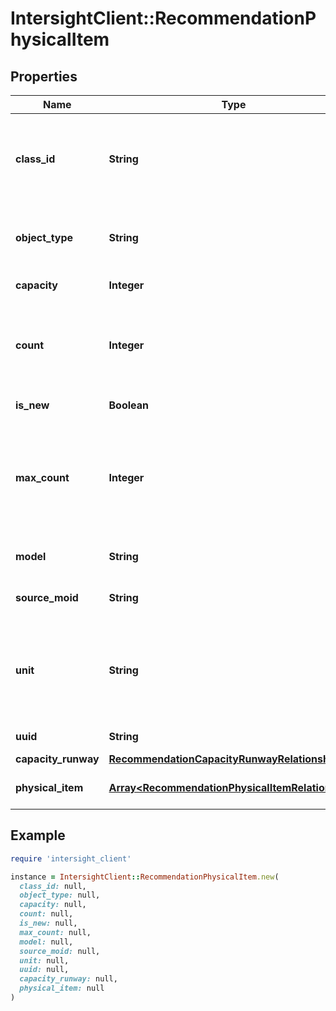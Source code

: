 # IntersightClient::RecommendationPhysicalItem

## Properties

| Name | Type | Description | Notes |
| ---- | ---- | ----------- | ----- |
| **class_id** | **String** | The fully-qualified name of the instantiated, concrete type. This property is used as a discriminator to identify the type of the payload when marshaling and unmarshaling data. | [default to &#39;recommendation.PhysicalItem&#39;] |
| **object_type** | **String** | The fully-qualified name of the instantiated, concrete type. The value should be the same as the &#39;ClassId&#39; property. | [default to &#39;recommendation.PhysicalItem&#39;] |
| **capacity** | **Integer** | Capacity of the physical entity added. | [optional][readonly] |
| **count** | **Integer** | Count of number of items/devices to be added.For example, number of disks to add on a node PhysicalItem in case of HyperFlex Cluster recommendation. | [optional][readonly] |
| **is_new** | **Boolean** | If the PhysicalItem is new, this is set to true, else false. | [optional][readonly] |
| **max_count** | **Integer** | Maximum number of items/devices which can be added on this PhysicalItem.For example, maximum number of disks allowed on a node PhysicalItem in case of HyperFlex Cluster recommendation. | [optional][readonly] |
| **model** | **String** | Model of the recommended physical device which is externally identifiable. | [optional][readonly] |
| **source_moid** | **String** | Moid of the managed object which represents the existing physical entity. | [optional][readonly] |
| **unit** | **String** | Unit of the new capacity. * &#x60;TB&#x60; - The Enum value TB represents that the measurement unit is in terabytes. * &#x60;MB&#x60; - The Enum value MB represents that the measurement unit is in megabytes. | [optional][readonly][default to &#39;TB&#39;] |
| **uuid** | **String** | Uuid of the recommended physical device. | [optional][readonly] |
| **capacity_runway** | [**RecommendationCapacityRunwayRelationship**](RecommendationCapacityRunwayRelationship.md) |  | [optional] |
| **physical_item** | [**Array&lt;RecommendationPhysicalItemRelationship&gt;**](RecommendationPhysicalItemRelationship.md) | An array of relationships to recommendationPhysicalItem resources. | [optional][readonly] |

## Example

```ruby
require 'intersight_client'

instance = IntersightClient::RecommendationPhysicalItem.new(
  class_id: null,
  object_type: null,
  capacity: null,
  count: null,
  is_new: null,
  max_count: null,
  model: null,
  source_moid: null,
  unit: null,
  uuid: null,
  capacity_runway: null,
  physical_item: null
)
```

